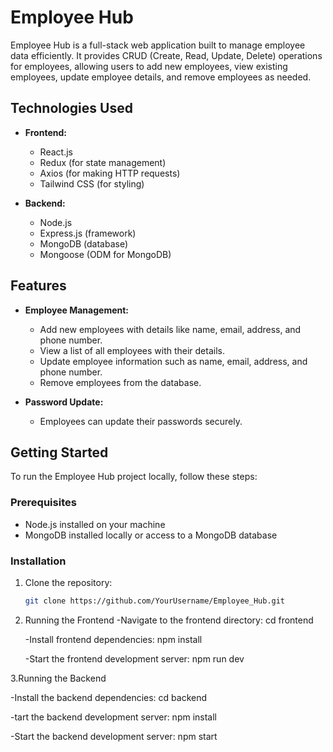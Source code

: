 
# Employee Hub

Employee Hub is a full-stack web application built to manage employee data efficiently. It provides CRUD (Create, Read, Update, Delete) operations for employees, allowing users to add new employees, view existing employees, update employee details, and remove employees as needed.

## Technologies Used

- **Frontend:**
  - React.js
  - Redux (for state management)
  - Axios (for making HTTP requests)
  - Tailwind CSS (for styling)

- **Backend:**
  - Node.js
  - Express.js (framework)
  - MongoDB (database)
  - Mongoose (ODM for MongoDB)

## Features

- **Employee Management:**
  - Add new employees with details like name, email, address, and phone number.
  - View a list of all employees with their details.
  - Update employee information such as name, email, address, and phone number.
  - Remove employees from the database.

- **Password Update:**
  - Employees can update their passwords securely.

## Getting Started

To run the Employee Hub project locally, follow these steps:

### Prerequisites

- Node.js installed on your machine
- MongoDB installed locally or access to a MongoDB database

### Installation

1. Clone the repository:
   ```bash
   git clone https://github.com/YourUsername/Employee_Hub.git

   
2. Running the Frontend
   -Navigate to the frontend directory:      cd frontend

   
   -Install frontend dependencies:            npm install

   
   -Start the frontend development server:    npm run dev

   
3.Running the Backend 


  -Install the backend dependencies:         cd backend

  
  -tart the backend development server:      npm install

  
  -Start the backend development server:     npm start
  
